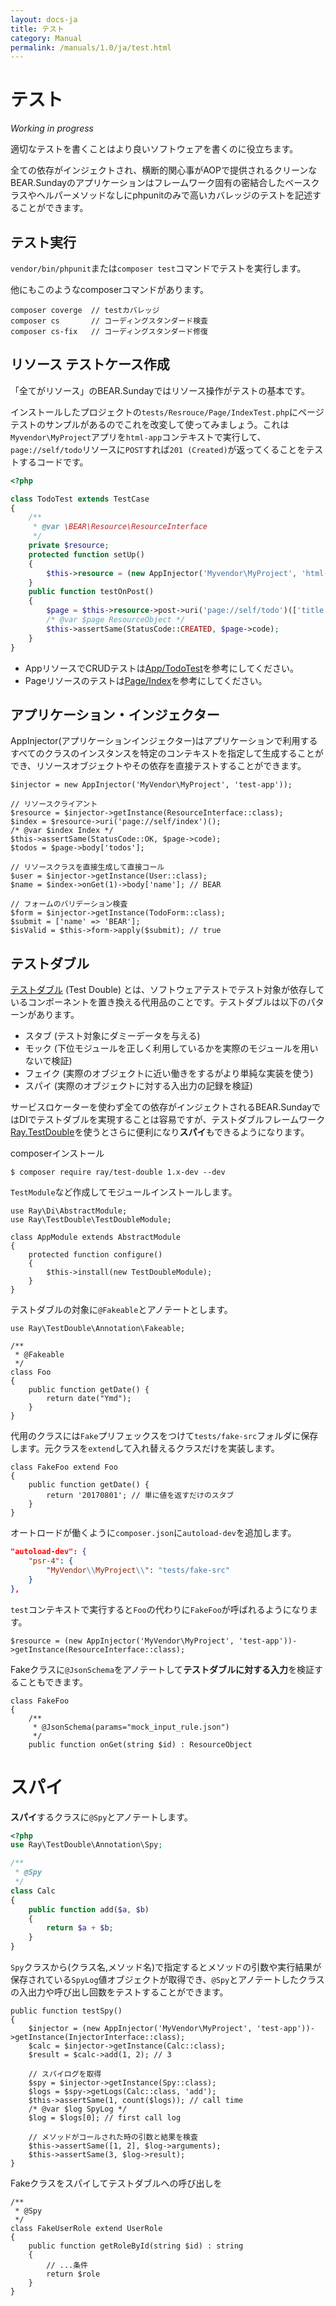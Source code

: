 ```yaml
---
layout: docs-ja
title: テスト
category: Manual
permalink: /manuals/1.0/ja/test.html
---
```


# テスト

*Working in progress*

適切なテストを書くことはより良いソフトウェアを書くのに役立ちます。

全ての依存がインジェクトされ、横断的関心事がAOPで提供されるクリーンなBEAR.Sundayのアプリケーションはフレームワーク固有の密結合したベースクラスやヘルパーメソッドなしにphpunitのみで高いカバレッジのテストを記述することができます。

## テスト実行
`vendor/bin/phpunit`または`composer test`コマンドでテストを実行します。

他にもこのようなcomposerコマンドがあります。

```
composer coverge  // testカバレッジ
composer cs       // コーディングスタンダード検査
composer cs-fix   // コーディングスタンダード修復
```

## リソース	テストケース作成

「全てがリソース」のBEAR.Sundayではリソース操作がテストの基本です。

インストールしたプロジェクトの`tests/Resrouce/Page/IndexTest.php`にページテストのサンプルがあるのでこれを改変して使ってみましょう。これは`Myvendor\MyProject`アプリを`html-app`コンテキストで実行して、`page://self/todo`リソースに`POST`すれば`201 (Created)`が返ってくることをテストするコードです。

```php
<?php

class TodoTest extends TestCase
{
    /**
     * @var \BEAR\Resource\ResourceInterface
     */
    private $resource;
    protected function setUp()
    {
        $this->resource = (new AppInjector('Myvendor\MyProject', 'html-app'))->getInstance(ResourceInterface::class);
    }
    public function testOnPost()
    {
        $page = $this->resource->post->uri('page://self/todo')(['title' => 'test']);
        /* @var $page ResourceObject */
        $this->assertSame(StatusCode::CREATED, $page->code);
    }
}
```

 * AppリソースでCRUDテストは[App/TodoTest](https://github.com/koriym/Polidog.Todo/blob/master/tests/Resource/App/TodoTest.php)を参考にしてください。
 * Pageリソースのテストは[Page/Index](https://github.com/koriym/Polidog.Todo/blob/master/tests/Resource/Page/IndexTest.php)を参考にしてください。

## アプリケーション・インジェクター

AppInjector(アプリケーションインジェクター)はアプリケーションで利用するすべてのクラスのインスタンスを特定のコンテキストを指定して生成することができ、リソースオブジェクトやその依存を直接テストすることができます。

```php?start_inline
$injector = new AppInjector('MyVendor\MyProject', 'test-app'));

// リソースクライアント
$resource = $injector->getInstance(ResourceInterface::class);
$index = $resource->uri('page://self/index')();
/* @var $index Index */
$this->assertSame(StatusCode::OK, $page->code);
$todos = $page->body['todos'];

// リソースクラスを直接生成して直接コール
$user = $injector->getInstance(User::class);
$name = $index->onGet(1)->body['name']; // BEAR

// フォームのバリデーション検査
$form = $injector->getInstance(TodoForm::class);
$submit = ['name' => 'BEAR'];
$isValid = $this->form->apply($submit); // true
```

## テストダブル

[テストダブル](https://ja.wikipedia.org/wiki/%E3%83%86%E3%82%B9%E3%83%88%E3%83%80%E3%83%96%E3%83%AB) (Test Double) とは、ソフトウェアテストでテスト対象が依存しているコンポーネントを置き換える代用品のことです。テストダブルは以下のパターンがあります。

 * スタブ (テスト対象にダミーデータを与える)
 * モック (下位モジュールを正しく利用しているかを実際のモジュールを用いないで検証)
 * フェイク (実際のオブジェクトに近い働きをするがより単純な実装を使う)
 * スパイ (実際のオブジェクトに対する入出力の記録を検証)

サービスロケーターを使わず全ての依存がインジェクトされるBEAR.SundayではDIでテストダブルを実現することは容易ですが、テストダブルフレームワーク[Ray.TestDouble](https://github.com/ray-di/Ray.TestDouble)を使うとさらに便利になり**スパイ**もできるようになります。

composerインストール

```
$ composer require ray/test-double 1.x-dev --dev
```

`TestModule`など作成してモジュールインストールします。

```php?start_inline
use Ray\Di\AbstractModule;
use Ray\TestDouble\TestDoubleModule;

class AppModule extends AbstractModule
{
    protected function configure()
    {
        $this->install(new TestDoubleModule);
    }
}
```

テストダブルの対象に`@Fakeable`とアノテートとします。

```php?start_inline
use Ray\TestDouble\Annotation\Fakeable;

/**
 * @Fakeable
 */
class Foo
{
    public function getDate() {
        return date("Ymd");
    }
}
```

代用のクラスには`Fake`プリフェックスをつけて`tests/fake-src`フォルダに保存します。元クラスを`extend`して入れ替えるクラスだけを実装します。

```php?start_inline
class FakeFoo extend Foo
{
    public function getDate() {
        return '20170801'; // 単に値を返すだけのスタブ
    }
}
```

オートロードが働くように`composer.json`に`autoload-dev`を追加します。

```json
"autoload-dev": {
    "psr-4": {
        "MyVendor\\MyProject\\": "tests/fake-src"
    }
},
```

`test`コンテキストで実行すると`Foo`の代わりに`FakeFoo`が呼ばれるようになります。

```php?start_inline
$resource = (new AppInjector('MyVendor\MyProject', 'test-app'))->getInstance(ResourceInterface::class);
```
Fakeクラスに`@JsonSchema`をアノテートして**テストダブルに対する入力**を検証することもできます。

```php?start_inline
class FakeFoo
{
	/**
	 * @JsonSchema(params="mock_input_rule.json")
	 */
	public function onGet(string $id) : ResourceObject
```

# スパイ

**スパイ**するクラスに`@Spy`とアノテートします。

```php
<?php
use Ray\TestDouble\Annotation\Spy;

/**
 * @Spy
 */
class Calc
{
    public function add($a, $b)
    {
        return $a + $b;
    }
}
```

`Spy`クラスから(クラス名,メソッド名)で指定するとメソッドの引数や実行結果が保存されている`SpyLog`値オブジェクトが取得でき、`@Spy`とアノテートしたクラスの入出力や呼び出し回数をテストすることができます。

```php?start_inline
public function testSpy()
{
    $injector = (new AppInjector('MyVendor\MyProject', 'test-app'))->getInstance(InjectorInterface::class);
    $calc = $injector->getInstance(Calc::class);
    $result = $calc->add(1, 2); // 3

    // スパイログを取得
    $spy = $injector->getInstance(Spy::class);
    $logs = $spy->getLogs(Calc::class, 'add');
    $this->assertSame(1, count($logs)); // call time
    /* @var $log SpyLog */
    $log = $logs[0]; // first call log

    // メソッドがコールされた時の引数と結果を検査
    $this->assertSame([1, 2], $log->arguments);
    $this->assertSame(3, $log->result);
}
```

Fakeクラスをスパイしてテストダブルへの呼び出しを

```php?start_inline
/**
 * @Spy
 */
class FakeUserRole extend UserRole
{
    public function getRoleById(string $id) : string
    {
        // ...条件
        return $role
    }
}
```
